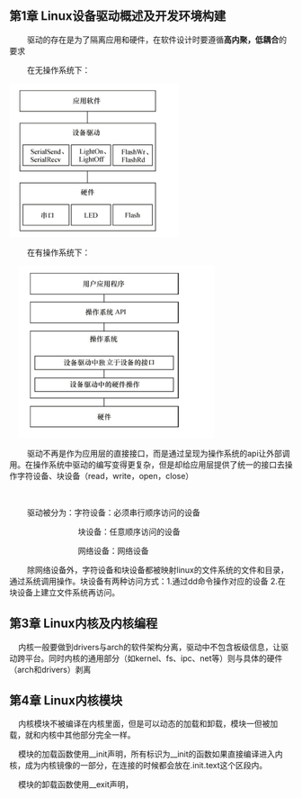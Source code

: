 ## 第1章 Linux设备驱动概述及开发环境构建

        驱动的存在是为了隔离应用和硬件，在软件设计时要遵循**高内聚，低耦合**的要求    

        在无操作系统下：

<img src="img/2025-03-27-16-13-17-image.png" title="" alt="" data-align="center">

        在有操作系统下：

    <img src="img/2025-03-27-16-15-37-image.png" title="" alt="" data-align="center">

        驱动不再是作为应用层的直接接口，而是通过呈现为操作系统的api让外部调用。在操作系统中驱动的编写变得更复杂，但是却给应用层提供了统一的接口去操作字符设备、块设备（read，write，open，close）

    

        驱动被分为：字符设备：必须串行顺序访问的设备

                               块设备：任意顺序访问的设备

                               网络设备：网络设备

        除网络设备外，字符设备和块设备都被映射linux的文件系统的文件和目录，通过系统调用操作。块设备有两种访问方式：1.通过dd命令操作对应的设备  2.在块设备上建立文件系统再访问。

## 第3章 Linux内核及内核编程

    内核一般要做到drivers与arch的软件架构分离，驱动中不包含板级信息，让驱动跨平台。同时内核的通用部分（如kernel、fs、ipc、net等）则与具体的硬件（arch和drivers）剥离

## 第4章 Linux内核模块

    内核模块不被编译在内核里面，但是可以动态的加载和卸载，模块一但被加载，就和内核中其他部分完全一样。

    模块的加载函数使用__init声明，所有标识为__init的函数如果直接编译进入内核，成为内核镜像的一部分，在连接的时候都会放在.init.text这个区段内。

    模块的卸载函数使用__exit声明，
